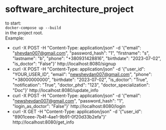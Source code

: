 # software_architecture_project

to start:  
`docker-compose up --build`  
in the project root.  
Example:  
 - curl -X POST -H "Content-Type: application/json" -d '{"email": "shevdan007@gmail.com", "password_hash": "1", "firstname": "s", "lastname": "b", "phone": "+380931428816", "birthdate": "2023-07-02", "is_doctor": "False"}' http://localhost:8080/signup
 - curl -X POST -H "Content-Type: application/json" -d '{"user_id": "YOUR_USER_ID", "email": "newshevdan007@gmail.com", "phone": "+38000000000", "birthdate": "2023-07-02", "is_doctor": "True", "notification": "True", "doctor_phd": "123", "doctor_specialization": "Doc"}' http://localhost:8080/update_info
 - curl -X POST -H "Content-Type: application/json" -d '{"email": "newshevdan007@gmail.com", "password_hash": "1", "login_as_doctor": "False"}' http://localhost:8080/login
 - curl -X GET -H "Content-Type: application/json" -d '{"user_id": "8901ceee-7b4f-4ae1-9b91-0f20d33b2efa"}' http://localhost:8080/get_info
